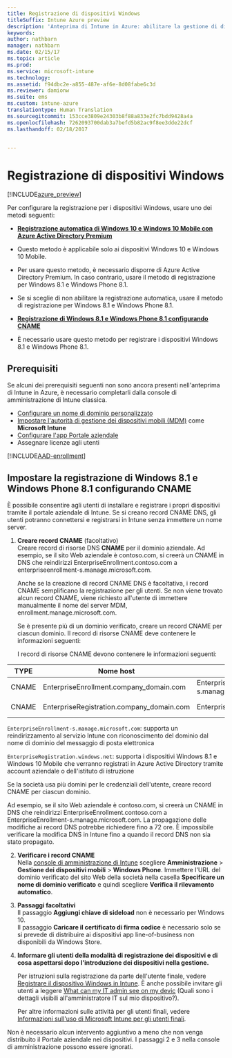 ```yaml
---
title: Registrazione di dispositivi Windows
titleSuffix: Intune Azure preview
description: 'Anteprima di Intune in Azure: abilitare la gestione di dispositivi mobili (MDM) Intune per i dispositivi Windows.'
keywords: 
author: nathbarn
manager: nathbarn
ms.date: 02/15/17
ms.topic: article
ms.prod: 
ms.service: microsoft-intune
ms.technology: 
ms.assetid: f94dbc2e-a855-487e-af6e-8d08fabe6c3d
ms.reviewer: damionw
ms.suite: ems
ms.custom: intune-azure
translationtype: Human Translation
ms.sourcegitcommit: 153cce3809e24303b8f88a833e2fc7bdd9428a4a
ms.openlocfilehash: 7262093700dab3a7befd5b82ac9f8ee3dde22dcf
ms.lasthandoff: 02/18/2017


---
```


# <a name="enroll-windows-devices"></a>Registrazione di dispositivi Windows 

[!INCLUDE[azure_preview](../includes/azure_preview.md)]

Per configurare la registrazione per i dispositivi Windows, usare uno dei metodi seguenti:

- [**Registrazione automatica di Windows 10 e Windows 10 Mobile con Azure Active Directory Premium**](#set-up-windows-10-and-windows-10-mobile-automatic-enrollment-with-azure-active-directory-premium)
 -  Questo metodo è applicabile solo ai dispositivi Windows 10 e Windows 10 Mobile.
 -  Per usare questo metodo, è necessario disporre di Azure Active Directory Premium. In caso contrario, usare il metodo di registrazione per Windows 8.1 e Windows Phone 8.1.
 -  Se si sceglie di non abilitare la registrazione automatica, usare il metodo di registrazione per Windows 8.1 e Windows Phone 8.1.

- [**Registrazione di Windows 8.1 e Windows Phone 8.1 configurando CNAME**](#set-up-windows-81-and-windows-phone-81-enrollment-by-configuring-cname)
 - È necessario usare questo metodo per registrare i dispositivi Windows 8.1 e Windows Phone 8.1.


## <a name="prerequisites"></a>Prerequisiti

Se alcuni dei prerequisiti seguenti non sono ancora presenti nell'anteprima di Intune in Azure, è necessario completarli dalla console di amministrazione di Intune classica.

- [Configurare un nome di dominio personalizzato](https://docs.microsoft.com/intune/get-started/start-with-a-paid-subscription-to-microsoft-intune-step-2)
- [Impostare l'autorità di gestione dei dispositivi mobili (MDM)](set-mdm-authority.md) come **Microsoft Intune**
- [Configurare l'app Portale aziendale](/intune-azure/manage-apps/company-portal-app.md)
- Assegnare licenze agli utenti

[!INCLUDE[AAD-enrollment](../includes/win10-automatic-enrollment-aad.md)]

## <a name="set-up-windows-81-and-windows-phone-81-enrollment-by-configuring-cname"></a>Impostare la registrazione di Windows 8.1 e Windows Phone 8.1 configurando CNAME

È possibile consentire agli utenti di installare e registrare i propri dispositivi tramite il portale aziendale di Intune. Se si creano record CNAME DNS, gli utenti potranno connettersi e registrarsi in Intune senza immettere un nome server.

1. **Creare record CNAME** (facoltativo)<br>
 Creare record di risorse DNS **CNAME** per il dominio aziendale. Ad esempio, se il sito Web aziendale è contoso.com, si creerà un CNAME in DNS che reindirizzi EnterpriseEnrollment.contoso.com a enterpriseenrollment-s.manage.microsoft.com.

    Anche se la creazione di record CNAME DNS è facoltativa, i record CNAME semplificano la registrazione per gli utenti. Se non viene trovato alcun record CNAME, viene richiesto all'utente di immettere manualmente il nome del server MDM, enrollment.manage.microsoft.com.

    Se è presente più di un dominio verificato, creare un record CNAME per ciascun dominio. Il record di risorse CNAME deve contenere le informazioni seguenti:

    I record di risorse CNAME devono contenere le informazioni seguenti:

  |TYPE|Nome host|Punta a|TTL|
  |--------|-------------|-------------|-------|
  |CNAME|EnterpriseEnrollment.company_domain.com|EnterpriseEnrollment-s.manage.microsoft.com |1 ora|
  |CNAME|EnterpriseRegistration.company_domain.com|EnterpriseRegistration.windows.net|1 ora|

  `EnterpriseEnrollment-s.manage.microsoft.com`: supporta un reindirizzamento al servizio Intune con riconoscimento del dominio dal nome di dominio del messaggio di posta elettronica

  `EnterpriseRegistration.windows.net`: supporta i dispositivi Windows 8.1 e Windows 10 Mobile che verranno registrati in Azure Active Directory tramite account aziendale o dell'istituto di istruzione

  Se la società usa più domini per le credenziali dell'utente, creare record CNAME per ciascun dominio.

  Ad esempio, se il sito Web aziendale è contoso.com, si creerà un CNAME in DNS che reindirizzi EnterpriseEnrollment.contoso.com a EnterpriseEnrollment-s.manage.microsoft.com. La propagazione delle modifiche ai record DNS potrebbe richiedere fino a 72 ore. È impossibile verificare la modifica DNS in Intune fino a quando il record DNS non sia stato propagato.

2.  **Verificare i record CNAME**<br>Nella [console di amministrazione di Intune](http://manage.microsoft.com) scegliere **Amministrazione** &gt; **Gestione dei dispositivi mobili** &gt; **Windows Phone**. Immettere l'URL del dominio verificato del sito Web della società nella casella **Specificare un nome di dominio verificato** e quindi scegliere **Verifica il rilevamento automatico**.

3.  **Passaggi facoltativi**<br>Il passaggio **Aggiungi chiave di sideload** non è necessario per Windows 10. <br>Il passaggio **Caricare il certificato di firma codice** è necessario solo se si prevede di distribuire ai dispositivi app line-of-business non disponibili da Windows Store.

4.  **Informare gli utenti della modalità di registrazione dei dispositivi e di cosa aspettarsi dopo l'introduzione dei dispositivi nella gestione.**

    Per istruzioni sulla registrazione da parte dell'utente finale, vedere [Registrare il dispositivo Windows in Intune](https://docs.microsoft.com/en-us/intune/enduser/enroll-your-device-in-intune-windows). È anche possibile invitare gli utenti a leggere [What can my IT admin see on my devic](https://docs.microsoft.com/intune/enduser/what-can-your-it-administrator-see-when-you-enroll-your-device-in-intune-windows) (Quali sono i dettagli visibili all'amministratore IT sul mio dispositivo?).

    Per altre informazioni sulle attività per gli utenti finali, vedere [Informazioni sull'uso di Microsoft Intune per gli utenti finali](https://docs.microsoft.com/intune/deploy-use/what-to-tell-your-end-users-about-using-microsoft-intune).

Non è necessario alcun intervento aggiuntivo a meno che non venga distribuito il Portale aziendale nei dispositivi.  I passaggi 2 e 3 nella console di amministrazione possono essere ignorati.


